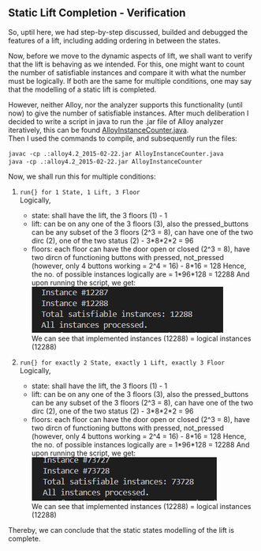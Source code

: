 ## Static Lift Completion - Verification

So, uptil here, we had step-by-step discussed, builded and debugged the features of a lift, including adding ordering in between the states.

Now, before we move to the dynamic aspects of lift, we shall want to verify that the lift is behaving as we intended. For this, one might want to count the number of
satisfiable instances and compare it with what the number must be logically. If both are the same for multiple conditions, one may say that the modelling of a static 
lift is completed.

However, neither Alloy, nor the analyzer supports this functionality (until now) to give the number of satisfiable instances. After much deliberation I decided to write a script in java to run the .jar file of Alloy analyzer iteratively, this can be found [AlloyInstanceCounter.java](./AlloyInstanceCounter.java).
<br> Then I used the commands to compile, and subsequently run the files:
```
javac -cp .:alloy4.2_2015-02-22.jar AlloyInstanceCounter.java
java -cp .:alloy4.2_2015-02-22.jar AlloyInstanceCounter
```

Now, we shall run this for multiple conditions:

1. `run{} for 1 State, 1 Lift, 3 Floor` <br>
   Logically,
   - state: shall have the lift, the 3 floors (1) - 1
   - lift: can be on any one of the 3 floors (3), also the pressed_buttons can be any subset of the 3 floors (2^3 = 8), can have one of the two dirc (2), one of the two status (2) - 3\*8\*2\*2 = 96
   - floors: each floor can have the door open or closed (2^3 = 8), have two dircn of functioning buttons with pressed, not_pressed (however, only 4 buttons working = 2^4 = 16) - 8\*16 = 128
   Hence, the no. of possible instances logically are = 1\*96\*128 = 12288
   And upon running the script, we get:<br>
   ![1lift](3floor.png)<br>
   We can see that implemented instances (12288) = logical instances (12288)
     
2. `run{} for exactly 2 State, exactly 1 Lift, exactly 3 Floor` <br>
   Logically,
   - state: shall have the lift, the 3 floors (1) - 1
   - lift: can be on any one of the 3 floors (3), also the pressed_buttons can be any subset of the 3 floors (2^3 = 8), can have one of the two dirc (2), one of the two status (2) - 3\*8\*2\*2 = 96 
   - floors: each floor can have the door open or closed (2^3 = 8), have two dircn of functioning buttons with pressed, not_pressed (however, only 4 buttons working = 2^4 = 16) - 8\*16 = 128
   Hence, the no. of possible instances logically are = 1\*96\*128 = 12288
   And upon running the script, we get:<br>
   ![2lift](2Lift.png)<br>
   We can see that implemented instances (12288) = logical instances (12288)

Thereby, we can conclude that the static states modelling of the lift is complete.
 
